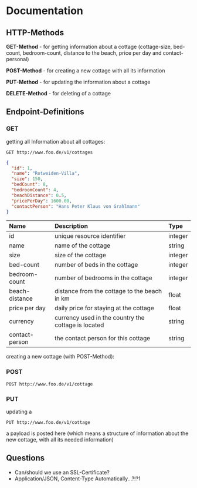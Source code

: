# Documentation

## HTTP-Methods

**GET-Method** - for getting information about a cottage (cottage-size,
bed-count, bedroom-count, distance to the beach, price per day and
contact-personal)

**POST-Method** - for creating a new cottage with all its information

**PUT-Method** - for updating the information about a cottage

**DELETE-Method** - for deleting of a cottage

## Endpoint-Definitions

### GET

getting all Information about all cottages:

```http request
GET http://www.foo.de/v1/cottages
```

```json
{
  "id": 1,
  "name": "Rotweiden-Villa",
  "size": 150,
  "bedCount": 8,
  "bedroomCount": 4,
  "beachDistance": 0.5,
  "pricePerDay": 1600.00,
  "contactPerson": "Hans Peter Klaus von Grahlmann"
}
```

| Name           | Description                                         | Type    |
|:---------------|:----------------------------------------------------|:--------|
| id             | unique resource identifier                          | integer |
| name           | name of the cottage                                 | string  |
| size           | size of the cottage                                 | integer |
| bed-count      | number of beds in the cottage                       | integer |
| bedroom-count  | number of bedrooms in the cottage                   | integer |
| beach-distance | distance from the cottage to the beach in km        | float   |
| price per day  | daily price for staying at the cottage              | float   |
| currency       | currency used in the country the cottage is located | string  |
| contact-person | the contact person for this cottage                 | string  |

creating a new cottage (with POST-Method):

### POST

```http request
POST http://www.foo.de/v1/cottage
```

### PUT

updating a

```http request
PUT http://www.foo.de/v1/cottage
```

a payload is posted here (which means a structure of information about
the new cottage, with all its needed information)

## Questions

- Can/should we use an SSL-Certificate?
- Application/JSON, Content-Type Automatically...?!?1